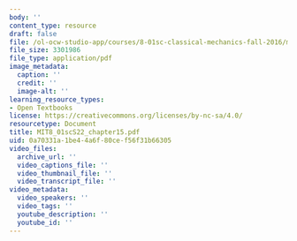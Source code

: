 ```yaml
---
body: ''
content_type: resource
draft: false
file: /ol-ocw-studio-app/courses/8-01sc-classical-mechanics-fall-2016/mit8_01scs22_chapter15.pdf
file_size: 3301986
file_type: application/pdf
image_metadata:
  caption: ''
  credit: ''
  image-alt: ''
learning_resource_types:
- Open Textbooks
license: https://creativecommons.org/licenses/by-nc-sa/4.0/
resourcetype: Document
title: MIT8_01scS22_chapter15.pdf
uid: 0a70331a-1be4-4a6f-80ce-f56f31b66305
video_files:
  archive_url: ''
  video_captions_file: ''
  video_thumbnail_file: ''
  video_transcript_file: ''
video_metadata:
  video_speakers: ''
  video_tags: ''
  youtube_description: ''
  youtube_id: ''
---
```

